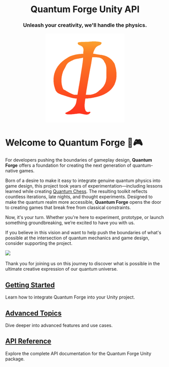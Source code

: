 <h1 align="center">Quantum Forge Unity API</h1>
<h3 align="center">Unleash your creativity, we'll handle the physics.</h3>

<p align="center">
  <img src="images/logo.png" alt="Quantum Forge Logo" width="250">
</p>

# Welcome to Quantum Forge 🧪🎮
For developers pushing the boundaries of gameplay design, **Quantum Forge** offers a foundation for creating the next generation of quantum-native games.

Born of a desire to make it easy to integrate genuine quantum physics into game design, this project took years of experimentation—including lessons learned while creating [Quantum Chess](https://store.steampowered.com/app/453870/Quantum_Chess/). The resulting toolkit reflects countless iterations, late nights, and thought experiments. Designed to make the quantum realm more accessible, **Quantum Forge** opens the door to creating games that break free from classical constraints.

Now, it's your turn. Whether you're here to experiment, prototype, or launch something groundbreaking, we’re excited to have you with us.

If you believe in this vision and want to help push the boundaries of what's possible at the intersection of quantum mechanics and game design, consider supporting the project.

<a href="https://www.buymeacoffee.com/quantum_forge"><img src="https://img.buymeacoffee.com/button-api/?text=Buy me a coffee&emoji=☕&slug=quantum_forge&button_colour=fc6e23&font_colour=000000&font_family=Cookie&outline_colour=000000&coffee_colour=FFDD00" /></a>

Thank you for joining us on this journey to discover what is possible in the ultimate creative expression of our quantum universe.

## [Getting Started](articles/getting-started.md)
Learn how to integrate Quantum Forge into your Unity project.

## [Advanced Topics](articles/advanced-topics.md)
Dive deeper into advanced features and use cases.

## [API Reference](api/index.md)
Explore the complete API documentation for the Quantum Forge Unity package.
